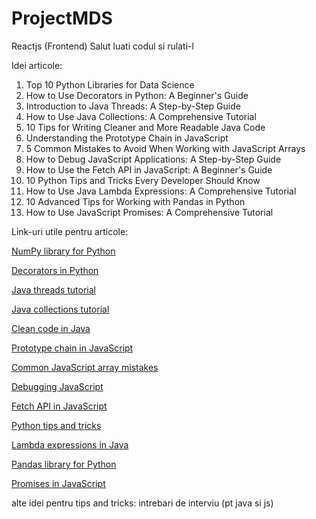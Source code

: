 # ProjectMDS
Reactjs (Frontend) 
Salut luati codul si rulati-l

Idei articole:

1. Top 10 Python Libraries for Data Science
1. How to Use Decorators in Python: A Beginner's Guide
1. Introduction to Java Threads: A Step-by-Step Guide
1. How to Use Java Collections: A Comprehensive Tutorial
1. 10 Tips for Writing Cleaner and More Readable Java Code
1. Understanding the Prototype Chain in JavaScript
1. 5 Common Mistakes to Avoid When Working with JavaScript Arrays
1. How to Debug JavaScript Applications: A Step-by-Step Guide
1. How to Use the Fetch API in JavaScript: A Beginner's Guide
1. 10 Python Tips and Tricks Every Developer Should Know
1. How to Use Java Lambda Expressions: A Comprehensive Tutorial
1. 10 Advanced Tips for Working with Pandas in Python
1. How to Use JavaScript Promises: A Comprehensive Tutorial

Link-uri utile pentru articole:


[NumPy library for Python](https://numpy.org/)

[Decorators in Python](https://realpython.com/primer-on-python-decorators/)

[Java threads tutorial](https://www.baeldung.com/java-threads)

[Java collections tutorial](https://www.baeldung.com/java-collections)

[Clean code in Java](https://dzone.com/articles/top-10-clean-code-java-tips)

[Prototype chain in JavaScript](https://developer.mozilla.org/en-US/docs/Web/JavaScript/Inheritance_and_the_prototype_chain)

[Common JavaScript array mistakes](https://dmitripavlutin.com/javascript-array-methods-usage-mistakes/)

[Debugging JavaScript](https://developer.mozilla.org/en-US/docs/Web/JavaScript/Reference/Statements/debugger)

[Fetch API in JavaScript](https://developer.mozilla.org/en-US/docs/Web/API/Fetch_API/Using_Fetch)

[Python tips and tricks](https://realpython.com/courses/python-tips-tricks/)

[Lambda expressions in Java](https://www.baeldung.com/java-lambda-expressions-tips)

[Pandas library for Python](https://pandas.pydata.org/)

[Promises in JavaScript](https://developer.mozilla.org/en-US/docs/Web/JavaScript/Reference/Global_Objects/Promise)

alte idei pentru tips and tricks: intrebari de interviu (pt java si js)